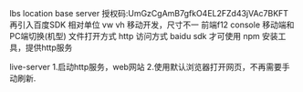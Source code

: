 lbs location base server
授权码:UmGzCgAmB7gfkO4EL2FZd43jVAc7BKFT
再引入百度SDK
相对单位 vw vh 移动开发，尺寸不一
前端f12 console 移动端和PC端切换(机型)
文件打开方式
http 访问方式 baidu sdk 才可使用
npm 安装工具，提供http服务

live-server
1.启动http服务，web网站
2.使用默认浏览器打开网页，不再需要手动刷新.